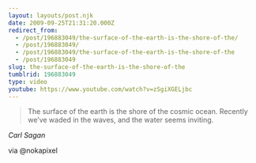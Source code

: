 ```yaml
---
layout: layouts/post.njk
date: 2009-09-25T21:31:20.000Z
redirect_from:
  - /post/196883049/the-surface-of-the-earth-is-the-shore-of-the/
  - /post/196883049/
  - /post/196883049/the-surface-of-the-earth-is-the-shore-of-the
  - /post/196883049
slug: the-surface-of-the-earth-is-the-shore-of-the
tumblrid: 196883049
type: video
youtube: https://www.youtube.com/watch?v=zSgiXGELjbc
---
```

<blockquote><p>The surface of the earth is the shore of the cosmic ocean.  Recently we&rsquo;ve waded in the waves, and the water seems inviting.</p></blockquote>

<p class="source"><cite>Carl Sagan</cite></p>

<p>via @nokapixel</p>
